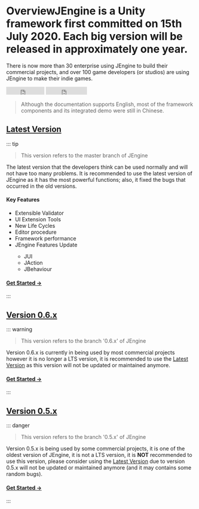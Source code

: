 # OverviewJEngine is a Unity framework first committed on 15th July 2020. Each big version will be released in approximately one year. 

There is now more than 30 enterprise using JEngine to build their commercial projects, and over 100 game developers (or studios) are using JEngine to make their indie games.

<ul style="list-style:none;padding:0">
  <li style="display:inline-block">
    <iframe src="https://ghbtns.com/github-btn.html?user=JasonXuDeveloper&amp;repo=JEngine&amp;type=star&amp;count=true" frameborder="0" scrolling="0" width="102px" height="21px"></iframe>
  </li>
  <li style="display:inline-block">
    <iframe src="https://ghbtns.com/github-btn.html?user=JasonXuDeveloper&amp;repo=JEngine&amp;type=fork&amp;count=true" frameborder="0" scrolling="0" width="110px" height="21px"></iframe>
  </li>
</ul>

> Although the documentation supports English, most of the framework components and its integrated demo were still in Chinese.

## [Latest Version](/documents/0.7/) <Badge type="tip" text="v0.7.x" vertical="middle" />
::: tip 
> This version refers to the master branch of JEngine 

The latest version that the developers think can be used normally and will not have too many problems. It is recommended to use the latest version of JEngine as it has the most powerful functions; also, it fixed the bugs that occurred in the old versions.

#### Key Features
- Extensible Validator <Badge type="tip" text="New Feature" vertical="middle" />
- UI Extension Tools <Badge type="tip" text="New Feature" vertical="middle" />
- New Life Cycles <Badge type="tip" text="New Feature" vertical="middle" />
- Editor procedure  <Badge type="warning" text="Enhanced Feature" vertical="middle" />
- Framework performance  <Badge type="warning" text="Enhanced Feature" vertical="middle" />
- JEngine Features Update  <Badge type="warning" text="Enhanced Feature" vertical="middle" />
    -  JUI
    -  JAction
    -  JBehaviour

#### [Get Started →](/documents/0.7/)

:::

## [Version 0.6.x](/documents/0.6/) <Badge type="warning" text="v0.6.x" vertical="middle" />
::: warning
> This version refers to the branch '0.6.x' of JEngine 

Version 0.6.x is currently in being used by most commercial projects however it is no longer a LTS version, it is recommended to use the [Latest Version](/documents/#latest-version) as this version will not be updated or maintained anymore.

#### [Get Started →](/documents/0.6/)

:::

## [Version 0.5.x](/documents/0.5/) <Badge type="danger" text="v0.5.x" vertical="middle" />
::: danger
> This version refers to the branch '0.5.x' of JEngine 

Version 0.5.x is being used by some commercial projects, it is one of the oldest version of JEngine, it is not a LTS version, it is **NOT** recommended to use this version, please consider using the [Latest Version](/documents/#latest-version) due to version 0.5.x will not be updated or maintained anymore (and it may contains some random bugs).

#### [Get Started →](/documents/0.5/)

:::
